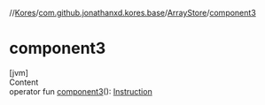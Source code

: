 //[Kores](../../index.md)/[com.github.jonathanxd.kores.base](../index.md)/[ArrayStore](index.md)/[component3](component3.md)



# component3  
[jvm]  
Content  
operator fun [component3](component3.md)(): [Instruction](../../com.github.jonathanxd.kores/-instruction/index.md)  



